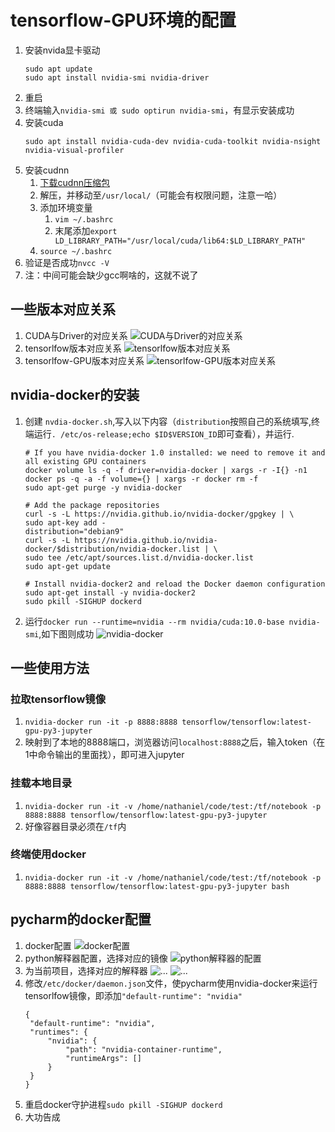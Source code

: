 # tensorflow-GPU环境的配置
1. 安装nvida显卡驱动
   ```
   sudo apt update
   sudo apt install nvidia-smi nvidia-driver
   ```
2. 重启
3. 终端输入`nvidia-smi 或 sudo optirun nvidia-smi`，有显示安装成功
4. 安装cuda
   ```
   sudo apt install nvidia-cuda-dev nvidia-cuda-toolkit nvidia-nsight nvidia-visual-profiler
   ```
5. 安装cudnn
   1. [下载cudnn压缩包](https://developer.nvidia.com/search/site/cudnn-7.0-linux-x64-v4.0)
   2. 解压，并移动至`/usr/local/`（可能会有权限问题，注意一哈）
   3. 添加环境变量
      1. `vim ~/.bashrc`
      2. 末尾添加`export LD_LIBRARY_PATH="/usr/local/cuda/lib64:$LD_LIBRARY_PATH"`
   4. `source ~/.bashrc`
6. 验证是否成功`nvcc -V`
7. 注：中间可能会缺少gcc啊啥的，这就不说了

## 一些版本对应关系
1. CUDA与Driver的对应关系
   ![CUDA与Driver的对应关系](img/3.png)
2. tensorlfow版本对应关系
   ![tensorlfow版本对应关系](img/4.png)
3. tensorlfow-GPU版本对应关系
   ![tensorlfow-GPU版本对应关系](img/5.png)

## nvidia-docker的安装
1. 创建 `nvdia-docker.sh`,写入以下内容（`distribution`按照自己的系统填写,终端运行`. /etc/os-release;echo $ID$VERSION_ID`即可查看），并运行.
   
   ```
   # If you have nvidia-docker 1.0 installed: we need to remove it and all existing GPU containers
   docker volume ls -q -f driver=nvidia-docker | xargs -r -I{} -n1 docker ps -q -a -f volume={} | xargs -r docker rm -f
   sudo apt-get purge -y nvidia-docker

   # Add the package repositories
   curl -s -L https://nvidia.github.io/nvidia-docker/gpgkey | \
   sudo apt-key add -
   distribution="debian9"
   curl -s -L https://nvidia.github.io/nvidia-docker/$distribution/nvidia-docker.list | \
   sudo tee /etc/apt/sources.list.d/nvidia-docker.list
   sudo apt-get update

   # Install nvidia-docker2 and reload the Docker daemon configuration
   sudo apt-get install -y nvidia-docker2
   sudo pkill -SIGHUP dockerd
   ```
2. 运行`docker run --runtime=nvidia --rm nvidia/cuda:10.0-base nvidia-smi`,如下图则成功
   ![nvidia-docker](img/6.png)
## 一些使用方法

### 拉取tensorflow镜像
1. `nvidia-docker run -it -p 8888:8888 tensorflow/tensorflow:latest-gpu-py3-jupyter`
2. 映射到了本地的8888端口，浏览器访问`localhost:8888`之后，输入token（在1中命令输出的里面找），即可进入jupyter

### 挂载本地目录
1. `nvidia-docker run -it -v /home/nathaniel/code/test:/tf/notebook -p 8888:8888 tensorflow/tensorflow:latest-gpu-py3-jupyter`
2. 好像容器目录必须在`/tf`内

### 终端使用docker
1. `nvidia-docker run -it -v /home/nathaniel/code/test:/tf/notebook -p 8888:8888 tensorflow/tensorflow:latest-gpu-py3-jupyter bash`


## pycharm的docker配置
1. docker配置
   ![docker配置](img/7.png)
2. python解释器配置，选择对应的镜像
   ![python解释器的配置](img/8.png)
3. 为当前项目，选择对应的解释器
   ![...](img/9.png)
   ![...](img/10.png)
4. 修改`/etc/docker/daemon.json`文件，使pycharm使用nvidia-docker来运行tensorlfow镜像，即添加`"default-runtime": "nvidia"`
   ```
   {
    "default-runtime": "nvidia",	
    "runtimes": {
        "nvidia": {
            "path": "nvidia-container-runtime",
            "runtimeArgs": []
        }
    }
   }
   ```
5. 重启docker守护进程`sudo pkill -SIGHUP dockerd`
6. 大功告成
   
